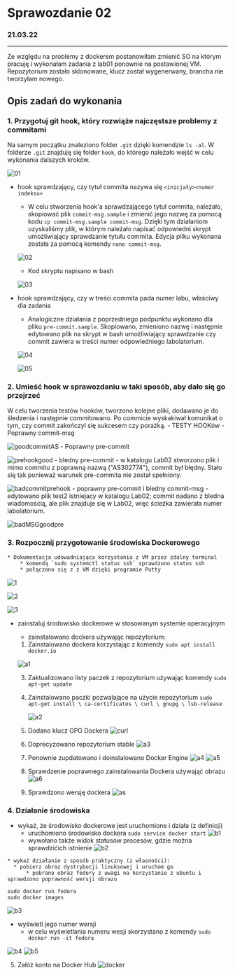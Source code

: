 


# Sprawozdanie 02
### 21.03.22
---
Ze względu na problemy z dockerem postanowiłam zmienić SO na którym pracuję i wykonałam zadania z lab01 ponownie na postawionej VM. Repozytorium zostało sklonowane, klucz został wygenerwany, brancha nie tworzyłam nowego. 

## Opis zadań do wykonania
### 1. Przygotuj git hook, który rozwiąże najczęstsze problemy z commitami

Na samym początku znaleziono folder `.git` dzięki komendzie `ls -al`. W folderze `.git` znajduję się folder `hook`, do którego należało wejść w celu wykonania dalszych kroków. 

![01](INO/GCL02/AS302774/Lab02/img/01.PNG)

* hook sprawdzający, czy tytuł commita nazywa się ```<inicjały><numer indeksu>```
	* W celu stworzenia hook'a sprawdzającego tytuł commita, należało, skopiować plik `commit-msg.sample` i zmienić jego nazwę za pomocą kodu `cp commit-msg.sample commit-msg`. Dzięki tym działaniom uzyskaliśmy plik, w którym należało napisać odpowiedni skrypt umożliwiający sprawdzanie tytułu commita. Edycja pliku wykonana została za pomocą komendy `nano commit-msg`. 

	![02](./img/02.png)
	* Kod skryptu napisano w bash
	
	![03](./img/03.png)

* hook sprawdzający, czy w treści commita pada numer labu, właściwy dla zadania
	* Analogiczne działania z poprzedniego podpunktu wykonano dla pliku `pre-commit.sample`. Skopiowano, zmieniono nazwę i następnie edytowano plik na skrypt w bash umożliwiający sprawdzanie czy commit zawiera w treści numer odpowiedniego labolatorium. 
	
	![04](./img/04.png)
	
	![05](./img/05.png)


### 2. Umieść hook w sprawozdaniu w taki sposób, aby dało się go przejrzeć

W celu tworzenia testów hooków, tworzono kolejne pliki, dodawano je do śledzenia i następnie commitowano. Po commicie wyskakiwał komunikat o tym, czy commit zakończyl się sukcesem czy porażką. 
	-  TESTY HOOKów
		- Poprawny commit-msg
	
![goodcommitAS](./img/goodcommitAS.png)
		- Poprawny pre-commit
	
![prehookgood](./img/prehookgood.png)
		- bledny pre-commit
			- w katalogu Lab02 stworzono plik i mimo commitu z poprawną nazwą ("AS302774"), commit był błędny. Stało się tak ponieważ warunek  pre-commita nie został spełniony. 
			
![badcommitprehook](./img/badcommitprehook.png)
		- poprawny pre-commit i bledny commit-msg
			- edytowano plik test2 istniejacy w katalogu Lab02; commit nadano z bledna wiadomością, ale plik znajduje się w Lab02, więc ścieżka zawierała numer labolatorium. 
			
![badMSGgoodpre](./img/badMSGgoodpre.png)

	
### 3. Rozpocznij przygotowanie środowiska Dockerowego
    * Dokumentacja udowadniająca korzystania z VM przez zdalny terminal 
	    * komendą `sudo systemctl status ssh` sprawdzono status ssh 
	    * połączono się z z VM dzięki programie Putty 
	   
![1](./img/1.png)

![2](./img/2.png)

![3](./img/3.png)

 * zainstaluj środowisko dockerowe w stosowanym systemie operacyjnym
	 * zainstalowano dockera używając repozytorium:
	 1. Zainstalowano dockera korzystając z komendy `sudo apt install docker.io`
	
	![a1](./img/a1.png)
	
	 3. Zaktualizowano listy paczek z repozytorium używając komendy `sudo apt-get update`
	 4. Zainstalowano paczki pozwalające na użycie repozytorium
`sudo apt-get install \
    ca-certificates \
    curl \
    gnupg \
    lsb-release
`
 
		![a2](./img/a2.png)
		
	 5. Dodano klucz GPG Dockera
![curl](./img/curl.png)
	 6. Doprecyzowano repozytorium stable 
	 ![a3](./img/a3.png)
	 7. Ponownie zupdatowano i doinstalowano Docker Engine 
	![a4](./img/a4.png)
	![a5](./img/a5.png)
	 9. Sprawdzenie poprawnego zainstalowania Dockera używająć obrazu <hello word>
![a6](./img/a6.png) 
	 11.   Sprawdzono wersję dockera
	  ![as](./img/as.png) 

### 4. Działanie środowiska

   * wykaż, że środowisko dockerowe jest uruchomione i działa (z definicji)
	   * uruchomiono środowisko dockera `sudo service docker start`
	    ![b1](./img/b1.png)
	    * wywołano także widok statusów procesów, gdzie można sprawdzićich  istnienie 
	    ![b2](./img/b2.png)
	   
    * wykaż działanie z sposób praktyczny (z własności):
      * pobierz obraz dystrybucji linuksowej i uruchom go 
	      * pobrano obraz fedory z uwagi na korzystanie z ubuntu i sprawdzono poprawność wersji obrazu 
	 
    sudo docker run fedora
    sudo docker images
    
	  
![b3](./img/b3.png)
 
 * wyświetl jego numer wersji
	 * w celu wyświetlania numeru wesji skorzystano z komendy `sudo docker run -it fedora `

![b4](./img/b4.png)
![b5](./img/b5.png)

5. Załóż konto na Docker Hub
![docker](./img/docker.png)

